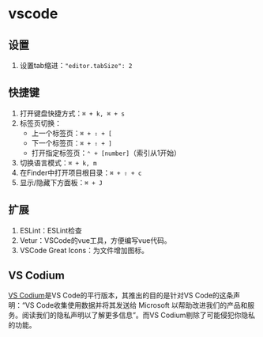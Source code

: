 # vscode

## 设置

1. 设置tab缩进：`"editor.tabSize": 2`

## 快捷键

1. 打开键盘快捷方式：`⌘ + k, ⌘ + s`
2. 标签页切换：
    - 上一个标签页：`⌘ + ⇧ + [`
    - 下一个标签页：`⌘ + ⇧ + ]`
    - 打开指定标签页：`⌃ + [number]`（索引从1开始）
3. 切换语言模式：`⌘ + k, m`
4. 在Finder中打开项目根目录：`⌘ + ⇧ + c`
5. 显示/隐藏下方面板：`⌘ + J`

## 扩展

1. ESLint：ESLint检查
2. Vetur：VSCode的vue工具，方便编写vue代码。
3. VSCode Great Icons：为文件增加图标。

## VS Codium

[VS Codium](https://vscodium.com)是VS Code的平行版本，其推出的目的是针对VS Code的这条声明：“VS Code收集使用数据并将其发送给 Microsoft 以帮助改进我们的产品和服务。阅读我们的隐私声明以了解更多信息”。而VS Codium剔除了可能侵犯你隐私的功能。 ​​​​
